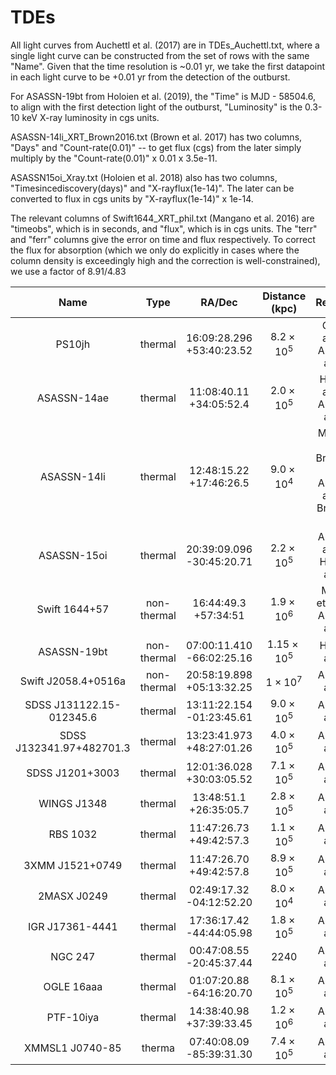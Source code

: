# TDEs

All light curves from Auchettl et al. (2017) are in TDEs_Auchettl.txt, where a single light curve can be constructed from the set of rows with the same "Name". Given that the time resolution is ~0.01 yr, we take the first datapoint in each light curve to be +0.01 yr from the detection of the outburst.

For ASASSN-19bt from Holoien et al. (2019), the "Time" is MJD - 58504.6, to align with the first detection light of the outburst, "Luminosity" is the 0.3-10 keV X-ray luminosity in cgs units. 

ASASSN-14li_XRT_Brown2016.txt (Brown et al. 2017) has two columns, "Days" and "Count-rate(0.01)" -- to get flux (cgs) from the later simply multiply by the "Count-rate(0.01)" x 0.01 x 3.5e-11.

ASASSN15oi_Xray.txt (Holoien et al. 2018) also has two columns, "Timesincediscovery(days)" and "X-rayflux(1e-14)". The later can be converted to flux in cgs units by "X-rayflux(1e-14)" x 1e-14.

The relevant columns of Swift1644_XRT_phil.txt (Mangano et al. 2016) are "timeobs", which is in seconds, and "flux", which is in cgs units. The "terr" and "ferr" columns give the error on time and flux respectively. To correct the flux for absorption (which we only do explicitly in cases where the column density is exceedingly high and the correction is well-constrained), we use a factor of 8.91/4.83

|Name | Type | RA/Dec | Distance (kpc) | References|
| :---: | :---: | :---: | :---: | :---: |
|PS10jh | thermal | 16:09:28.296 +53:40:23.52 | $8.2\times10^5$ | Gezari et al. 2012; Auchettl et al. 2017|
|ASASSN-14ae | thermal | 11:08:40.11 +34:05:52.4 | $2.0\times10^5$ | Holoien et al. 2014; Auchettl et al. 2017|
|ASASSN-14li | thermal | 12:48:15.22 +17:46:26.5 | $9.0\times10^4$ | Miller et al. 2015; Brown et al. 2017; Auchettl et al. 2017; Bright et al. 2018|
|ASASSN-15oi | thermal | 20:39:09.096 -30:45:20.71 | $2.2\times10^5$ | Auchettl et al. 2017; Holoien et al. 2018|
|Swift 1644+57 | non-thermal | 16:44:49.3 +57:34:51 | $1.9\times10^6$ | Mangano et al. 2016; Auchettl et al. 2017|
|ASASSN-19bt | non-thermal | 07:00:11.410 -66:02:25.16 | $1.15\times10^5$ | Holoien et al. 2019|
|Swift J2058.4+0516a | non-thermal | 20:58:19.898 +05:13:32.25 | $1\times10^7$ | Auchettl et al. 2017|
|SDSS J131122.15-012345.6 | thermal | 13:11:22.154 -01:23:45.61 | $9.0\times10^5$ | Auchettl et al. 2017|
|SDSS J132341.97+482701.3 | thermal | 13:23:41.973 +48:27:01.26 | $4.0\times10^5$ | Auchettl et al. 2017|
|SDSS J1201+3003 | thermal | 12:01:36.028 +30:03:05.52 | $7.1\times10^5$ | Auchettl et al. 2017|
|WINGS J1348 | thermal | 13:48:51.1 +26:35:05.7 | $2.8\times10^5$ | Auchettl et al. 2017|
|RBS 1032 | thermal | 11:47:26.73 +49:42:57.3 | $1.1\times10^5$ | Auchettl et al. 2017|
|3XMM J1521+0749 | thermal | 11:47:26.70 +49:42:57.8 | $8.9\times10^5$ | Auchettl et al. 2017|
|2MASX J0249 | thermal | 02:49:17.32 -04:12:52.20 | $8.0\times10^4$ | Auchettl et al. 2017|
|IGR J17361-4441 | thermal | 17:36:17.42 -44:44:05.98 | $1.8\times10^5$ | Auchettl et al. 2017|
|NGC 247 | thermal | 00:47:08.55 -20:45:37.44 | $2240$ | Auchettl et al. 2017|
|OGLE 16aaa | thermal | 01:07:20.88 -64:16:20.70 | $8.1\times10^5$ | Auchettl et al. 2017|
|PTF-10iya | thermal | 14:38:40.98 +37:39:33.45 | $1.2\times10^6$ | Auchettl et al. 2017|
|XMMSL1 J0740-85 | therma | 07:40:08.09 -85:39:31.30 | $7.4\times10^5$ | Auchettl et al. 2017|

